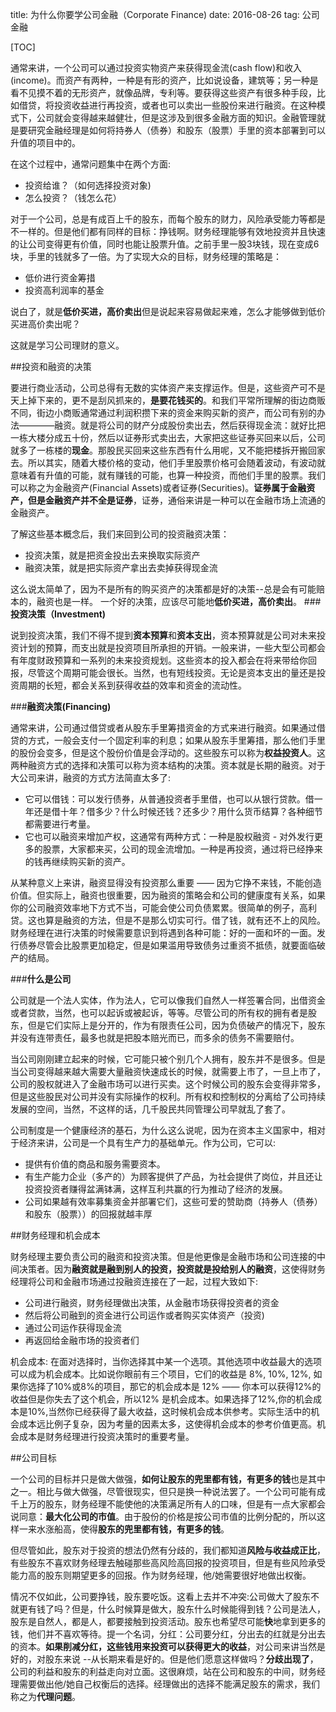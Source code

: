 title: 为什么你要学公司金融（Corporate Finance)
date: 2016-08-26
tag: 公司金融

[TOC]

<!--Sidebar-->

通常来讲，一个公司可以通过投资实物资产来获得现金流(cash flow)和收入(income)。而资产有两种，一种是有形的资产，比如说设备，建筑等；另一种是看不见摸不着的无形资产，就像品牌，专利等。要获得这些资产有很多种手段，比如借贷，将投资收益进行再投资，或者也可以卖出一些股份来进行融资。在这种模式下，公司就会变得越来越健壮，但是这涉及到很多金融方面的知识。金融管理就是要研究金融经理是如何将持券人（债券）和股东（股票）手里的资本部署到可以升值的项目中的。

<!--公司理财(一) 简介-->
在这个过程中，通常问题集中在两个方面:

- 投资给谁？（如何选择投资对象)
- 怎么投资？（钱怎么花）

对于一个公司，总是有成百上千的股东，而每个股东的财力，风险承受能力等都是不一样的。但是他们都有同样的目标：挣钱啊。财务经理能够有效地投资并且快速的让公司变得更有价值，同时也能让股票升值。之前手里一股3块钱，现在变成6块，手里的钱就多了一倍。为了实现大众的目标，财务经理的策略是：

- 低价进行资金筹措
- 投资高利润率的基金

    
说白了，就是**低价买进，高价卖出**但是说起来容易做起来难，怎么才能够做到低价买进高价卖出呢？

这就是学习公司理财的意义。

<!--More-->
    
##投资和融资的决策

要进行商业活动，公司总得有无数的实体资产来支撑运作。但是，这些资产可不是天上掉下来的，更不是刮风抓来的，**是要花钱买的**。和我们平常所理解的街边商贩不同，街边小商贩通常通过利润积攒下来的资金来购买新的资产，而公司有别的办法————融资。就是将公司的财产分成股份卖出去，然后获得现金流：就好比把一栋大楼分成五十份，然后以证券形式卖出去，大家把这些证券买回来以后，公司就多了一栋楼的**现金**。那股民买回来这些东西有什么用呢，又不能把楼拆开搬回家去。所以其实，随着大楼价格的变动，他们手里股票价格可会随着波动，有波动就意味着有升值的可能，就有赚钱的可能，也算一种投资，而他们手里的股票。我们可以称之为金融资产(Financial Assets)或者证券(Securities)。**证券属于金融资产，但是金融资产并不全是证券**，证券，通俗来讲是一种可以在金融市场上流通的金融资产。

了解这些基本概念后，我们来回到公司的投资融资决策：
- 投资决策，就是把资金投出去来换取实际资产
- 融资决策，就是把实际资产拿出去卖掉获得现金流

这么说太简单了，因为不是所有的购买资产的决策都是好的决策--总是会有可能赔本的，融资也是一样。 一个好的决策，应该尽可能地**低价买进，高价卖出**。
###**投资决策（Investment)**

说到投资决策，我们不得不提到**资本预算**和**资本支出**，资本预算就是公司对未来投资计划的预算，而支出就是投资项目所承担的开销。一般来讲，一些大型公司都会有年度财政预算和一系列的未来投资规划。这些资本的投入都会在将来带给你回报，尽管这个周期可能会很长。当然，也有短线投资。无论是资本支出的量还是投资周期的长短，都会关系到获得收益的效率和资金的流动性。

###**融资决策(Financing)**

通常来讲，公司通过借贷或者从股东手里筹措资金的方式来进行融资。如果通过借贷的方式，一般会支付一个固定利率的利息；如果从股东手里筹措，那么他们手里的股份会变多，但是这个股份价值是会浮动的。这些股东可以称为**权益投资人**。这两种融资方式的选择和决策可以称为资本结构的决策。资本就是长期的融资。对于大公司来讲，融资的方式方法简直太多了:
- 它可以借钱：可以发行债券，从普通投资者手里借，也可以从银行贷款。借一年还是借十年？借多少？什么时候还钱？还多少？用什么货币结算？各种细节都需要进行考量。
- 它也可以融资来增加产权，这通常有两种方式：一种是股权融资 - 对外发行更多的股票，大家都来买，公司的现金流增加。一种是再投资，通过将已经挣来的钱再继续购买新的资产。

从某种意义上来讲，融资显得没有投资那么重要 —— 因为它挣不来钱，不能创造价值。但实际上，融资也很重要，因为融资的策略会和公司的健康度有关系，如果你的公司融资效率地下方式不当，可能会使公司负债累累。很简单的例子，高利贷。这也算是融资的方法，但是不是那么切实可行。借了钱，就有还不上的风险。财务经理在进行决策的时候需要意识到将遇到各种可能：好的一面和坏的一面。发行债券尽管会比股票更加稳定，但是如果滥用导致债务过重资不抵债，就要面临破产的结局。

###**什么是公司**

公司就是一个法人实体，作为法人，它可以像我们自然人一样签署合同，出借资金或者贷款，当然，也可以起诉或被起诉，等等。尽管公司的所有权的拥有者是股东，但是它们实际上是分开的，作为有限责任公司，因为负债破产的情况下，股东并没有连带责任，最多也就是把股本赔光而已，而多余的债务不需要赔付。

当公司刚刚建立起来的时候，它可能只被个别几个人拥有，股东并不是很多。但是当公司变得越来越大需要大量融资快速成长的时候，就需要上市了，一旦上市了，公司的股权就进入了金融市场可以进行买卖。这个时候公司的股东会变得非常多，但是这些股民对公司并没有实际操作的权利。所有权和控制权的分离给了公司持续发展的空间，当然，不这样的话，几千股民共同管理公司早就乱了套了。

公司制度是一个健康经济的基石，为什么这么说呢，因为在资本主义国家中，相对于经济来讲，公司是一个具有生产力的基础单元。作为公司，它可以:
- 提供有价值的商品和服务需要资本。
- 有生产能力企业（多产的）为顾客提供了产品，为社会提供了岗位，并且还让投资投资者赚得盆满钵满，这样互利共赢的行为推动了经济的发展。
- 公司如果越有效率募集资金并部署它们，这些可爱的赞助商（持券人（债券）和股东（股票））的回报就越丰厚

##财务经理和机会成本

财务经理主要负责公司的融资和投资决策。但是他更像是金融市场和公司连接的中间决策者。因为**融资就是融到别人的投资，投资就是投给别人的融资**，这使得财务经理将公司和金融市场通过投融资连接在了一起，过程大致如下:
- 公司进行融资，财务经理做出决策，从金融市场获得投资者的资金
- 然后将公司融到的资金进行公司运作或者购买实体资产（投资)
- 通过公司运作获得现金流
- 再返回给金融市场的投资者们

机会成本: 在面对选择时，当你选择其中某一个选项。其他选项中收益最大的选项可以成为机会成本。比如说你眼前有三个项目，它们的收益是 8%, 10%, 12%, 如果你选择了10%或8%的项目，那它的机会成本是 12% —— 你本可以获得12%的收益但是你失去了这个机会，所以12% 是机会成本。如果选择了12%,你的机会成本是10%,当然你已经获得了最大收益，这时候机会成本供参考。实际生活中的机会成本远比例子复杂，因为考量的因素太多，这使得机会成本的参考价值更高。机会成本是财务经理进行投资决策时的重要考量。


##公司目标

一个公司的目标并只是做大做强，**如何让股东的兜里都有钱，有更多的钱**也是其中之一。相比与做大做强，尽管很现实，但只是换一种说法罢了。一个公司可能有成千上万的股东，财务经理不能使他的决策满足所有人的口味，但是有一点大家都会说同意：**最大化公司的市值**。由于股份的价格是按公司市值的比例分配的，所以这样一来水涨船高，使得**股东的兜里都有钱，有更多的钱**。

但尽管如此，股东对于投资的想法仍然有分歧的，我们都知道**风险与收益成正比**，有些股东不喜欢财务经理去触碰那些高风险高回报的投资项目，但是有些风险承受能力高的股东则期望更多的回报。作为财务经理，他/她需要很好地做出权衡。

情况不仅如此，公司要挣钱，股东要吃饭。这看上去并不冲突:公司做大了股东不就更有钱了吗？但是，什么时候算是做大，股东什么时候能得到钱？公司是法人，股东是自然人，都是人，都要接触到投资活动。股东也希望尽可能**快**地拿到更多的钱，他们并不喜欢等待。提一个名词，分红：公司要分红，分出去的红就是分出去的资本。**如果削减分红，这些钱用来投资可以获得更大的收益**，对公司来讲当然是好的，对股东来说 --从长期来看是好的。但是他们愿意这样做吗？**分歧出现了**，公司的利益和股东的利益走向对立面。这很麻烦，站在公司和股东的中间，财务经理需要做出他/她自己权衡后的选择。经理做出的选择不能满足股东的需求，我们称之为**代理问题**。












































